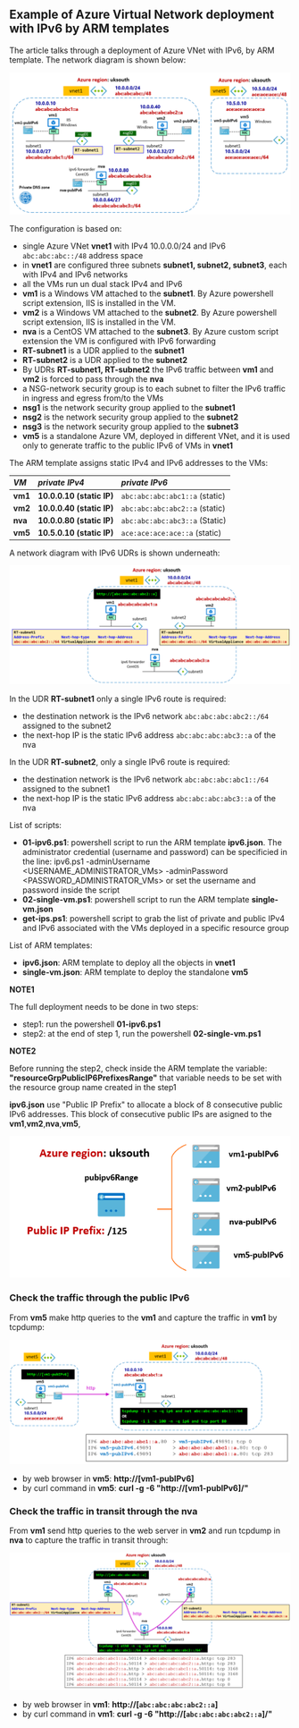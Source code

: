 <properties
pageTitle= 'IPv6 in Azure Virtual Network'
description= "IPv6 in Azure Virtual Network with ARM template"
services=""
documentationCenter="na"
authors="fabferri"
manager=""
editor=""/>

<tags
   ms.service="configuration-Example-Azure"
   ms.devlang="english"
   ms.topic="article"
   ms.tgt_pltfrm="Azure"
   ms.workload="IPv6"
   ms.date="11/12/2019"
   ms.author="fabferri" />

## Example of Azure Virtual Network deployment with IPv6 by ARM templates

The article talks through a deployment of Azure VNet with IPv6, by ARM template. The network diagram is shown below:

[![1]][1]

The configuration is based on:
* single Azure VNet **vnet1** with IPv4 10.0.0.0/24 and IPv6 ``abc:abc:abc::/48`` address space
* in **vnet1** are configured three subnets **subnet1, subnet2, subnet3**, each with IPv4 and IPv6 networks
* all the VMs run un dual stack IPv4 and IPv6
* **vm1** is a Windows VM attached to the **subnet1**. By Azure powershell script extension, IIS is installed in the VM.
* **vm2** is a Windows VM attached to the **subnet2**. By Azure powershell script extension, IIS is installed in the VM.
* **nva** is a CentOS VM attached to the **subnet3**. By Azure custom script extension the VM is configured with IPv6 forwarding
* **RT-subnet1** is a UDR applied to the **subnet1**
* **RT-subnet2** is a UDR applied to the **subnet2**
* By UDRs **RT-subnet1, RT-subnet2** the IPv6 traffic between **vm1** and **vm2** is forced to pass through the **nva**
* a NSG-network security group is to each subnet to filter the IPv6 traffic in ingress and egress from/to the VMs
* **nsg1** is the network security group applied to the **subnet1**
* **nsg2** is the network security group applied to the **subnet2**
* **nsg3** is the network security group applied to the **subnet3**
* **vm5** is a standalone Azure VM, deployed in different VNet, and it is used only to generate traffic to the public IPv6 of VMs in **vnet1**  

The ARM template assigns static IPv4 and IPv6 addresses to the VMs:

| *VM*       | *private IPv4*            | *private IPv6*                     |
| :--------- | :------------------------ |:---------------------------------- |
| **vm1**    | **10.0.0.10 (static IP)** | ``abc:abc:abc:abc1::a`` (static)   |
| **vm2**    | **10.0.0.40 (static IP)** | ``abc:abc:abc:abc2::a`` (static)   |
| **nva**    | **10.0.0.80 (static IP)** | ``abc:abc:abc:abc3::a`` (Static)   |
| **vm5**    | **10.5.0.10 (static IP)** | ``ace:ace:ace:ace::a``  (static)   |


A network diagram with IPv6 UDRs is shown underneath:

[![2]][2]


In the UDR **RT-subnet1** only a single IPv6 route is required:
* the destination network is the IPv6 network ``abc:abc:abc:abc2::/64`` assigned to the subnet2
* the next-hop IP  is the static IPv6 address ``abc:abc:abc:abc3::a`` of the nva

In the UDR **RT-subnet2**, only a single IPv6 route is required:
* the destination network is the IPv6 network ``abc:abc:abc:abc1::/64`` assigned to the subnet1
* the next-hop IP is the static IPv6 address ``abc:abc:abc:abc3::a`` of the nva


List of scripts:
* **01-ipv6.ps1**: powershell script to run the ARM template **ipv6.json**. The administrator credential (username and password) can be specificied in the line:
  ipv6.ps1 -adminUsername <USERNAME_ADMINISTRATOR_VMs> -adminPassword <PASSWORD_ADMINISTRATOR_VMs>
  or set the username and password inside the script
* **02-single-vm.ps1**: powershell script to run the ARM template **single-vm.json**
* **get-ips.ps1**: powershell script to grab the list of private and public IPv4 and IPv6 associated with the VMs deployed in a specific resource group 

List of ARM templates:
* **ipv6.json**: ARM template to deploy all the objects in **vnet1**
* **single-vm.json**: ARM template to deploy the standalone **vm5**


**NOTE1**

The full deployment needs to be done in two steps: 
* step1: run the powershell **01-ipv6.ps1**
* step2: at the end of step 1, run the powershell **02-single-vm.ps1**


**NOTE2**

Before running the step2, check inside the ARM template the variable: **"resourceGrpPublicIP6PrefixesRange"** 
that variable needs to be set with the resource group name created in the step1
 

**ipv6.json** use "Public IP Prefix" to allocate a block of 8 consecutive public IPv6 addresses. 
This block of consecutive public IPs are asigned to the **vm1**,**vm2**,**nva**,**vm5**, 
 
[![3]][3]


### <a name="IPv6"></a>Check the traffic through the public IPv6
From **vm5** make http queries to the **vm1** and capture the traffic in **vm1** by tcpdump:

[![4]][4]

* by web browser in **vm5**: **http://[vm1-pubIPv6]**
* by curl command in **vm5**: **curl -g -6 "http://[vm1-pubIPv6]/"**



### <a name="IPv6"></a>Check the traffic in transit through the nva
From **vm1** send http queries to the web server in **vm2** and run tcpdump in **nva** to capture the traffic in transit through:

[![5]][5]


* by web browser in **vm1**: **http://[``abc:abc:abc:abc2::a``]**
* by curl command in **vm1**: **curl -g -6 "http://[``abc:abc:abc:abc2::a``]/"**


<!--Image References-->

[1]: ./media/network-diagram.png "network overview"
[2]: ./media/udr.png "network diagram with UDR"
[3]: ./media/public-ip-prefix.png "public ip prefix"
[4]: ./media/traffic-public-ip.png "traffic through public IPv6"
[5]: ./media/traffic-private-ip.png "traffic through private IPv6"

<!--Link References-->

